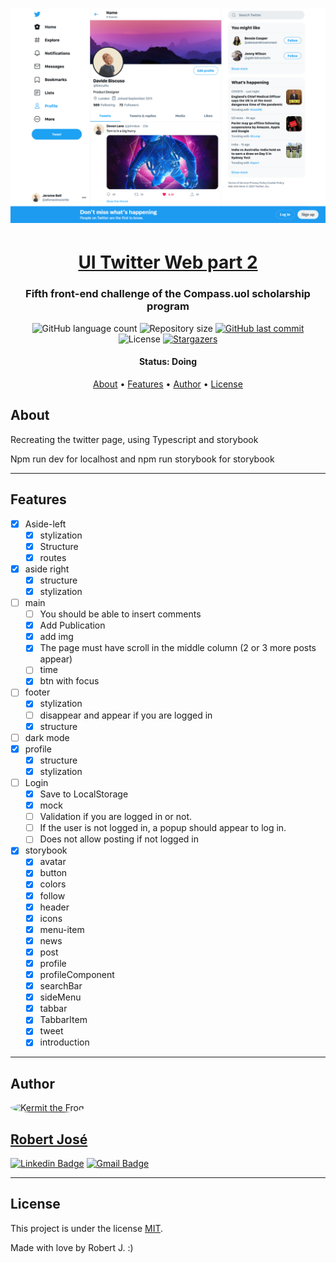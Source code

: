 <h1 align="center">
    <img alt="UI Twitter Web" title="#week-planning" src="./src/assets/imgs/readme/twitter.png" />
</h1>

<h1 align="center">
   <a href="#">UI Twitter Web part 2</a>
</h1>

<h3 align="center">
    Fifth front-end challenge of the Compass.uol scholarship program
</h3>

<p align="center">
  <img alt="GitHub language count" src="https://img.shields.io/github/languages/count/KermitTheSapo/compass-front-challenge-twitter">

  <img alt="Repository size" src="https://img.shields.io/github/repo-size/KermitTheSapo/compass-front-challenge-twitter">

  <a href="https://github.com/KermitTheSapo/compass-front-challenge-twitter/commits/master">
    <img alt="GitHub last commit" src="https://img.shields.io/github/last-commit/KermitTheSapo/compass-front-challenge-twitter">
  </a>
    
   <img alt="License" src="https://img.shields.io/badge/license-MIT-brightgreen">
   <a href="https://github.com/KermitTheSapo/compass-front-challenge-twitter/stargazers">
    <img alt="Stargazers" src="https://img.shields.io/github/stars/KermitTheSapo/compass-front-challenge-twitter?style=social">
  </a>

<h4 align="center"> 
	 Status: Doing
</h4>

<p align="center">
 <a href="#about">About</a> •
 <a href="#features">Features</a> •
 <a href="#author">Author</a> • 
 <a href="#user-content-license">License</a>

</p>


## About

Recreating the twitter page, using Typescript and storybook

Npm run dev for localhost and npm run storybook for storybook

---

## Features

- [X] Aside-left
  - [X] stylization
  - [X] Structure
  - [X] routes
- [X] aside right
    - [X] structure
    - [X] stylization
- [ ] main
    - [ ] You should be able to insert comments
    - [X] Add Publication
    - [X] add img
    - [X] The page must have scroll in the middle column (2 or 3 more posts appear)
    - [ ] time
    - [X] btn with focus
- [ ] footer
    - [X] stylization
    - [ ] disappear and appear if you are logged in
    - [X] structure
- [ ] dark mode
- [X] profile
    - [X] structure
    - [X] stylization
- [ ] Login
    - [X] Save to LocalStorage
    - [X] mock
    - [ ] Validation if you are logged in or not.
    - [ ] If the user is not logged in, a popup should appear to log in.
    - [ ] Does not allow posting if not logged in
- [X] storybook
    - [X] avatar
    - [X] button
    - [X] colors
    - [X] follow
    - [X] header
    - [X] icons
    - [X] menu-item
    - [X] news
    - [X] post
    - [X] profile
    - [X] profileComponent
    - [X] searchBar
    - [X] sideMenu
    - [X] tabbar
    - [X] TabbarItem
    - [X] tweet
    - [X] introduction
  
---

## Author

<a href="#">
 <img style="border-radius: 50%;" src="https://avatars.githubusercontent.com/u/74118301?v=4" width="100px;" alt="Kermit the Frog"/>
<h2>Robert José</h2>

[![Linkedin Badge](https://img.shields.io/badge/-Robert-Jose?style=flat-square&logo=Linkedin&logoColor=white&link=https://www.linkedin.com/in/robertjosé/)](https://www.linkedin.com/in/robertjosé/) 
[![Gmail Badge](https://img.shields.io/badge/-rjsf06@gmail.com-c14438?style=flat-square&logo=Gmail&logoColor=white&link=mailto:tgmarinho@gmail.com)](mailto:rjsf06@gmail.com)

---

## License

This project is under the license [MIT](./LICENSE).

Made with love by Robert J. :)